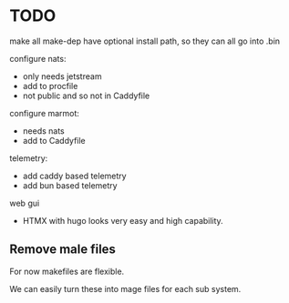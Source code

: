 # TODO

make all make-dep have optional install path, so they can all go into .bin


configure nats:

- only needs jetstream
- add to procfile
- not public and so not in Caddyfile

configure marmot:

- needs nats
- add to Caddyfile

telemetry:

- add caddy based telemetry
- add bun based telemetry

web gui

- HTMX with hugo looks very easy and high capability.

## Remove male files

For now makefiles are flexible.

We can easily turn these into mage files for each sub system.
